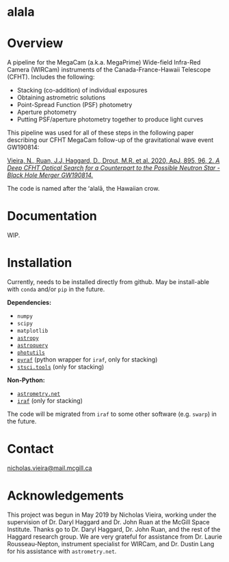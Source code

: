 # alala

Overview
========
A pipeline for the MegaCam (a.k.a. MegaPrime) Wide-field Infra-Red Camera (WIRCam) instruments of the Canada-France-Hawaii Telescope (CFHT). Includes the following:

- Stacking (co-addition) of individual exposures
- Obtaining astrometric solutions
- Point-Spread Function (PSF) photometry
- Aperture photometry
- Putting PSF/aperture photometry together to produce light curves

This pipeline was used for all of these steps in the following paper describing our CFHT MegaCam follow-up of the gravitational wave event GW190814:

[Vieira, N., Ruan, J.J, Haggard, D., Drout, M.R. et al. 2020, ApJ, 895, 96, 2. *A Deep CFHT Optical Search for a Counterpart to the Possible Neutron Star - Black Hole Merger GW190814.*](https://ui.adsabs.harvard.edu/abs/2020arXiv200309437V/abstract)  


The code is named after the ʻalalā, the Hawaiian crow.

Documentation
=============
WIP.

Installation
============

Currently, needs to be installed directly from github. May be install-able with ``conda`` and/or ``pip`` in the future.

**Dependencies:**

- ``numpy``
- ``scipy``
- ``matplotlib``
- [``astropy``](https://docs.astropy.org/en/stable/)
- [``astroquery``](https://astroquery.readthedocs.io/en/latest/)
- [``photutils``](https://photutils.readthedocs.io/en/stable/)
- [``pyraf``](https://pypi.org/project/pyraf/) (python wrapper for ``iraf``, only for stacking)
- [``stsci.tools``](https://github.com/spacetelescope/stsci.tools) (only for stacking)

**Non-Python:**

- [``astrometry.net``](http://astrometry.net/use.html)
- [``iraf``](http://ast.noao.edu/data/software) (only for stacking)

The code will be migrated from ``iraf`` to some other software (e.g. ``swarp``) in the future.

Contact
=======
[nicholas.vieira@mail.mcgill.ca](nicholas.vieira@mail.mcgill.ca)

Acknowledgements
================
This project was begun in May 2019 by Nicholas Vieira, working under the supervision of Dr. Daryl Haggard and Dr. John Ruan at the McGill Space Institute. Thanks go to Dr. Daryl Haggard, Dr. John Ruan, and the rest of the Haggard research group. We are very grateful for assistance from Dr. Laurie Rousseau-Nepton, instrument specialist for WIRCam, and Dr. Dustin Lang for his assistance with `astrometry.net`.

